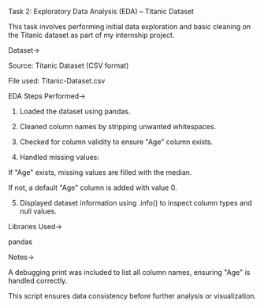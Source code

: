 Task 2: Exploratory Data Analysis (EDA) – Titanic Dataset

This task involves performing initial data exploration and basic cleaning on the Titanic dataset as part of my internship project.

Dataset->

Source: Titanic Dataset (CSV format)

File used: Titanic-Dataset.csv


EDA Steps Performed->

1. Loaded the dataset using pandas.

2. Cleaned column names by stripping unwanted whitespaces.

3. Checked for column validity to ensure "Age" column exists.

4. Handled missing values:

If "Age" exists, missing values are filled with the median.

If not, a default "Age" column is added with value 0.

5. Displayed dataset information using .info() to inspect column types and null values.

 Libraries Used->

pandas

 Notes->

A debugging print was included to list all column names, ensuring "Age" is handled correctly.

This script ensures data consistency before further analysis or visualization.
